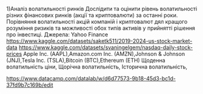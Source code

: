 1)Аналіз волатильності ринків
Дослідити та оцінити рівень волатильності різних фінансових ринків (акції та криптовалюти) за останні роки.
Порівняння волатильності акцій компаній і криптовалют дял кращого розуміння ризиків та можливості обох типів активів у прийнятті  рішення про інвестиці.
Джерела: Yahoo Finance
https://www.kaggle.com/datasets/saketk511/2019-2024-us-stock-market-data
https://www.kaggle.com/datasets/svaningelgem/nasdaq-daily-stock-prices 
Apple Inc. (AAPL),Amazon.com Inc. (AMZN),Johnson & Johnson (JNJ),Tesla Inc. (TSLA),Bitcoin (BTC),Ethereum (ETH)
Щоденна волатильність ціни, Щорічна волатильність, Історична волатильність,


https://www.datacamp.com/datalab/w/d6d77573-9b18-45d3-bc1d-37fd9b7c169b/edit 
